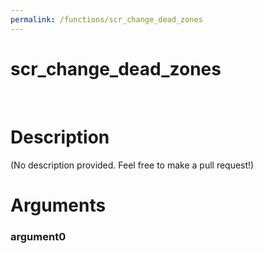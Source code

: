 ```yaml
---
permalink: /functions/scr_change_dead_zones
---
```

# scr_change_dead_zones  
&nbsp;  
# Description  
(No description provided. Feel free to make a pull request!) 
&nbsp;  
# Arguments
### argument0

&nbsp;    


